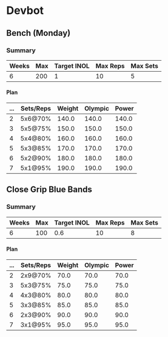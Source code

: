 # Devbot

## Bench (Monday)

### Summary

Weeks | Max | Target INOL | Max Reps | Max Sets
--- | --- | --- | --- | ---
6 | 200 | 1 | 10 | 5

#### Plan

 ... | Sets/Reps | Weight | Olympic | Power
--- | --- | --- | --- | ---
2 | 5x6@70% | 140.0 | 140.0 | 140.0
3 | 5x5@75% | 150.0 | 150.0 | 150.0
4 | 5x4@80% | 160.0 | 160.0 | 160.0
5 | 5x3@85% | 170.0 | 170.0 | 170.0
6 | 5x2@90% | 180.0 | 180.0 | 180.0
7 | 5x1@95% | 190.0 | 190.0 | 190.0

## Close Grip Blue Bands

### Summary

Weeks | Max | Target INOL | Max Reps | Max Sets
--- | --- | --- | --- | ---
6 | 100 | 0.6 | 10 | 8

#### Plan

 ... | Sets/Reps | Weight | Olympic | Power
--- | --- | --- | --- | ---
2 | 2x9@70% | 70.0 | 70.0 | 70.0
3 | 5x3@75% | 75.0 | 75.0 | 75.0
4 | 4x3@80% | 80.0 | 80.0 | 80.0
5 | 3x3@85% | 85.0 | 85.0 | 85.0
6 | 2x3@90% | 90.0 | 90.0 | 90.0
7 | 3x1@95% | 95.0 | 95.0 | 95.0

